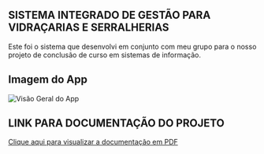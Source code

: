 ## SISTEMA INTEGRADO DE GESTÃO PARA VIDRAÇARIAS E SERRALHERIAS

Este foi o sistema que desenvolvi em conjunto com meu grupo para o nosso projeto de conclusão de curso em sistemas de informação.

## Imagem do App

![Visão Geral do App](https://github.com/garumam/projeto-tcc-sevs/blob/master/imagens-sistema/visao-geral.png)

## LINK PARA DOCUMENTAÇÃO DO PROJETO

<a href="https://drive.google.com/file/d/1P6b0JoJOb-Yp4OPs6BNhyoOn9xa_x-AI/view" target="_blank">Clique aqui para visualizar a documentação em PDF</a>
